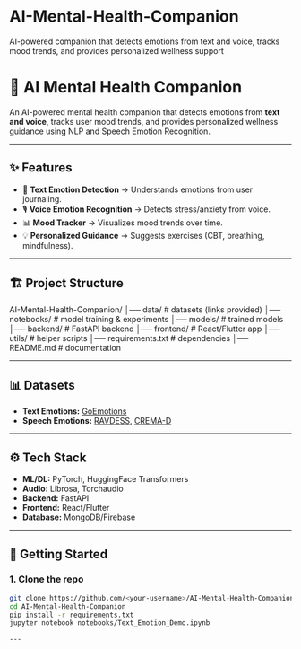 # AI-Mental-Health-Companion
AI-powered companion that detects emotions from text and voice, tracks mood trends, and provides personalized wellness support

# 🧠 AI Mental Health Companion

An AI-powered mental health companion that detects emotions from **text and voice**, tracks user mood trends, and provides personalized wellness guidance using NLP and Speech Emotion Recognition.

---

## ✨ Features
- 📝 **Text Emotion Detection** → Understands emotions from user journaling.
- 🎙️ **Voice Emotion Recognition** → Detects stress/anxiety from voice.
- 📊 **Mood Tracker** → Visualizes mood trends over time.
- 💡 **Personalized Guidance** → Suggests exercises (CBT, breathing, mindfulness).

---

## 🏗️ Project Structure

AI-Mental-Health-Companion/
│── data/ # datasets (links provided)
│── notebooks/ # model training & experiments
│── models/ # trained models
│── backend/ # FastAPI backend
│── frontend/ # React/Flutter app
│── utils/ # helper scripts
│── requirements.txt # dependencies
│── README.md # documentation


---

## 📊 Datasets
- **Text Emotions:** [GoEmotions](https://github.com/google-research/google-research/tree/master/goemotions)  
- **Speech Emotions:** [RAVDESS](https://zenodo.org/record/1188976), [CREMA-D](https://www.kaggle.com/datasets/ejlok1/cremad)  

---

## ⚙️ Tech Stack
- **ML/DL:** PyTorch, HuggingFace Transformers
- **Audio:** Librosa, Torchaudio
- **Backend:** FastAPI
- **Frontend:** React/Flutter
- **Database:** MongoDB/Firebase

---

## 🚀 Getting Started

### 1. Clone the repo
```bash
git clone https://github.com/<your-username>/AI-Mental-Health-Companion.git
cd AI-Mental-Health-Companion
pip install -r requirements.txt
jupyter notebook notebooks/Text_Emotion_Demo.ipynb

---
